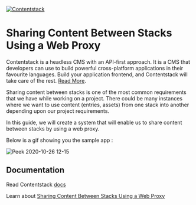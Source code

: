 [![Contentstack](https://www.contentstack.com/docs/static/images/contentstack.png)](https://www.contentstack.com/)

#  Sharing Content Between Stacks Using a Web Proxy 

Contentstack is a headless CMS with an API-first approach. It is a CMS that developers can use to build powerful cross-platform applications in their favourite languages. Build your application frontend, and Contentstack will take care of the rest. [Read More](https://www.contentstack.com/).

Sharing content between stacks is one of the most common requirements that we have while working on a project. There could be many instances where we want to use content (entries, assets) from one stack into another depending upon our project requirements.

In this guide, we will create a system that will enable us to share content between stacks by using a web proxy.

Below is a gif showing you the sample app :

![Peek 2020-10-26 12-15](https://user-images.githubusercontent.com/29656920/97141583-ffd1e600-1784-11eb-97cf-b4a12cecdec8.gif)

## Documentation

Read Contentstack [docs](https://www.contentstack.com/docs/)

Learn about [Sharing Content Between Stacks Using a Web Proxy]()
